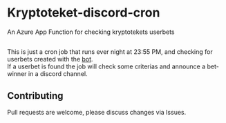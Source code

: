 # Kryptoteket-discord-cron
An Azure App Function for checking kryptotekets userbets

##
This is just a cron job that runs ever night at 23:55 PM, and checking for userbets created with the [bot](https://github.com/loekensgard/Kryptoteket-discord-bot).\
If a userbet is found the job will check some criterias and announce a bet-winner in a discord channel. 

## Contributing
Pull requests are welcome, please discuss changes via Issues. 
